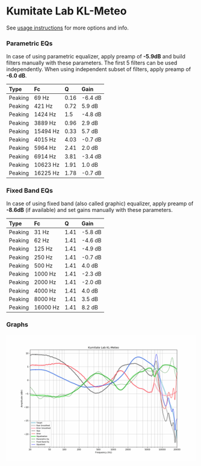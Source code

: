 # Kumitate Lab KL-Meteo
See [usage instructions](https://github.com/jaakkopasanen/AutoEq#usage) for more options and info.

### Parametric EQs
In case of using parametric equalizer, apply preamp of **-5.9dB** and build filters manually
with these parameters. The first 5 filters can be used independently.
When using independent subset of filters, apply preamp of **-6.0 dB**.

| Type    | Fc       |    Q | Gain    |
|:--------|:---------|:-----|:--------|
| Peaking | 69 Hz    | 0.16 | -6.4 dB |
| Peaking | 421 Hz   | 0.72 | 5.9 dB  |
| Peaking | 1424 Hz  | 1.5  | -4.8 dB |
| Peaking | 3889 Hz  | 0.96 | 2.9 dB  |
| Peaking | 15494 Hz | 0.33 | 5.7 dB  |
| Peaking | 4015 Hz  | 4.03 | -0.7 dB |
| Peaking | 5964 Hz  | 2.41 | 2.0 dB  |
| Peaking | 6914 Hz  | 3.81 | -3.4 dB |
| Peaking | 10623 Hz | 1.91 | 1.0 dB  |
| Peaking | 16225 Hz | 1.78 | -0.7 dB |

### Fixed Band EQs
In case of using fixed band (also called graphic) equalizer, apply preamp of **-8.6dB**
(if available) and set gains manually with these parameters.

| Type    | Fc       |    Q | Gain    |
|:--------|:---------|:-----|:--------|
| Peaking | 31 Hz    | 1.41 | -5.8 dB |
| Peaking | 62 Hz    | 1.41 | -4.6 dB |
| Peaking | 125 Hz   | 1.41 | -4.9 dB |
| Peaking | 250 Hz   | 1.41 | -0.7 dB |
| Peaking | 500 Hz   | 1.41 | 4.0 dB  |
| Peaking | 1000 Hz  | 1.41 | -2.3 dB |
| Peaking | 2000 Hz  | 1.41 | -2.0 dB |
| Peaking | 4000 Hz  | 1.41 | 4.0 dB  |
| Peaking | 8000 Hz  | 1.41 | 3.5 dB  |
| Peaking | 16000 Hz | 1.41 | 8.2 dB  |

### Graphs
![](./Kumitate%20Lab%20KL-Meteo.png)